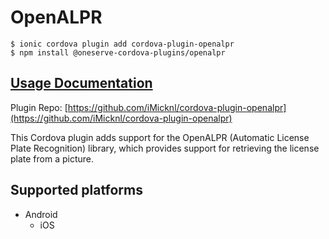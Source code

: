 # OpenALPR

```text
$ ionic cordova plugin add cordova-plugin-openalpr
$ npm install @oneserve-cordova-plugins/openalpr
```

## [Usage Documentation](https://oneserve.gitbook.io/oneserve-cordova-plugins/plugins/openalpr/)

Plugin Repo: [https://github.com/iMicknl/cordova-plugin-openalpr](https://github.com/iMicknl/cordova-plugin-openalpr)

This Cordova plugin adds support for the OpenALPR \(Automatic License Plate Recognition\) library, which provides support for retrieving the license plate from a picture.

## Supported platforms

* Android
  * iOS

